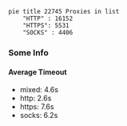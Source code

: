 
```mermaid
pie title 22745 Proxies in list
    "HTTP" : 16152
    "HTTPS": 5531
    "SOCKS" : 4406
```

### Some Info
#### Average Timeout

- mixed: 4.6s
- http: 2.6s
- https: 7.6s
- socks: 6.2s